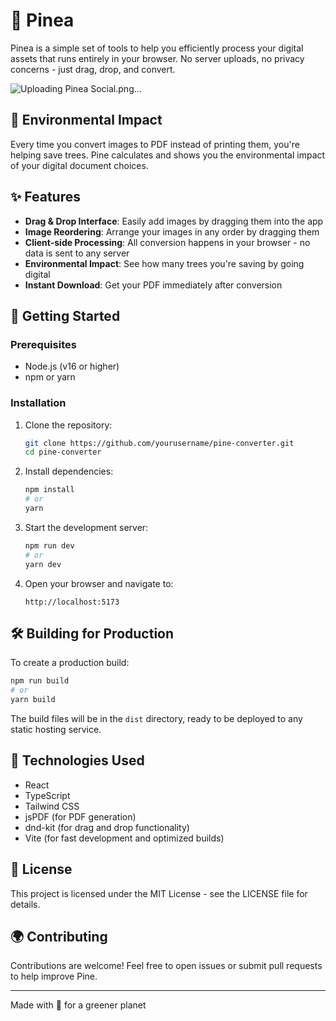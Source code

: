 # 🌲 Pinea

Pinea is a simple set of tools to help you efficiently process your digital assets that runs entirely in your browser. No server uploads, no privacy concerns - just drag, drop, and convert.

![Uploading Pinea Social.png…]()

## 🌱 Environmental Impact

Every time you convert images to PDF instead of printing them, you're helping save trees. Pine calculates and shows you the environmental impact of your digital document choices.

## ✨ Features

- **Drag & Drop Interface**: Easily add images by dragging them into the app
- **Image Reordering**: Arrange your images in any order by dragging them
- **Client-side Processing**: All conversion happens in your browser - no data is sent to any server
- **Environmental Impact**: See how many trees you're saving by going digital
- **Instant Download**: Get your PDF immediately after conversion

## 🚀 Getting Started

### Prerequisites

- Node.js (v16 or higher)
- npm or yarn

### Installation

1. Clone the repository:
   ```bash
   git clone https://github.com/yourusername/pine-converter.git
   cd pine-converter
   ```

2. Install dependencies:
   ```bash
   npm install
   # or
   yarn
   ```

3. Start the development server:
   ```bash
   npm run dev
   # or
   yarn dev
   ```

4. Open your browser and navigate to:
   ```
   http://localhost:5173
   ```

## 🛠️ Building for Production

To create a production build:

```bash
npm run build
# or
yarn build
```

The build files will be in the `dist` directory, ready to be deployed to any static hosting service.

## 🧪 Technologies Used

- React
- TypeScript
- Tailwind CSS
- jsPDF (for PDF generation)
- dnd-kit (for drag and drop functionality)
- Vite (for fast development and optimized builds)

## 📝 License

This project is licensed under the MIT License - see the LICENSE file for details.

## 🌍 Contributing

Contributions are welcome! Feel free to open issues or submit pull requests to help improve Pine.

---

Made with 💚 for a greener planet
